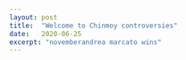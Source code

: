 ```yaml
---
layout: post
title:  "Welcome to Chinmoy controversies"
date:   2020-06-25
excerpt: "novemberandrea marcato wins"
---
```

